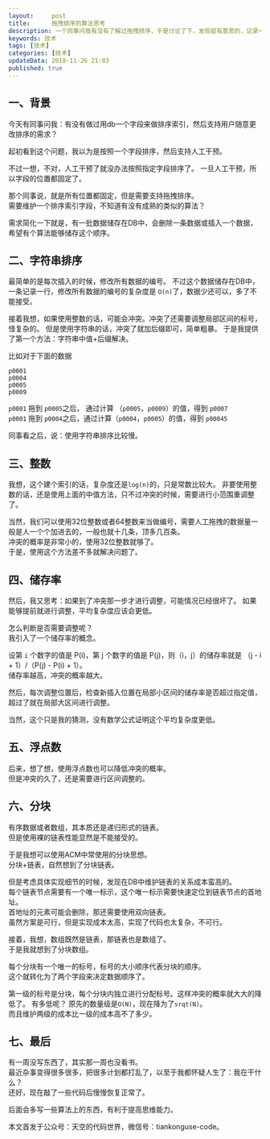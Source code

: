 ```yaml
---   
layout:     post  
title:      拖拽排序的算法思考 
description: 一个同事问我有没有了解过拖拽排序，于是讨论了下，发现挺有意思的，记录一下。
keywords: 技术 
tags: [技术]  
categories: [技术]  
updateData: 2018-11-26 21:03 
published: true   
---  
```


 


## 一、背景

今天有同事问我：有没有做过用db一个字段来做排序索引，然后支持用户随意更改排序的需求？  

起初看到这个问题，我以为是按照一个字段排序，然后支持人工干预。

不过一想，不对，人工干预了就没办法按照指定字段排序了。
一旦人工干预，所以字段的位置都固定了。

那个同事说，就是所有位置都固定，但是需要支持拖拽排序。  
需要维护一个排序索引字段，不知道有没有成熟的类似的算法？  

需求简化一下就是，有一批数据储存在DB中，会删除一条数据或插入一个数据，希望有个算法能够储存这个顺序。  

## 二、字符串排序

最简单的是每次插入的时候，修改所有数据的编号。
不过这个数据储存在DB中，一条记录一行，修改所有数据的编号的复杂度是 `O(n)`了，数据少还可以，多了不能接受。  


接着我想，如果使用整数的话，可能会冲突。冲突了还需要调整局部区间的标号，怪复杂的。
但是使用字符串的话，冲突了就加后缀即可，简单粗暴。
于是我提供了第一个方法：字符串中值+后缀解决。  

比如对于下面的数据

```
p0001
p0004
p0005
p0009
```

`p0001` 拖到 `p0005`之后， 通过计算 （`p0005`，`p0009`）的值，得到 `p0007`  
`p0001` 拖到 `p0004`之后，通过计算（`p0004`，`p0005`）的值，得到 `p00045`  


同事看之后，说：使用字符串排序比较慢。

## 三、整数


我想，这个建个索引的话，复杂度还是`log(n)`的，只是常数比较大。
非要使用整数的话，还是使用上面的中值方法，只不过冲突的时候，需要进行小范围重调整了。  


当然，我们可以使用32位整数或者64整数来当做编号，需要人工拖拽的数据量一般是人一个个加进去的，一般也就十几条，顶多几百条。  
冲突的概率是非常小的，使用32位整数就够了。  
于是，使用这个方法差不多就解决问题了。  



## 四、储存率

然后，我又思考：如果到了冲突那一步才进行调整，可能情况已经很坏了。
如果能够提前就进行调整，平均复杂度应该会更低。  


怎么判断是否需要调整呢？  
我引入了一个储存率的概念。  


设第 `i` 个数字的值是 P(i)，第 j 个数字的值是 P(j)，则（i，j）的储存率就是 （j - i + 1）/（P(j) - P(i) + 1）。  
储存率越高，冲突的概率越大。  

然后，每次调整位置后，检查新插入位置在局部小区间的储存率是否超过指定值，超过了就在局部大区间进行调整。  


当然，这个只是我的猜测，没有数学公式证明这个平均复杂度更低。


## 五、浮点数

后来，想了想，使用浮点数也可以降低冲突的概率。  
但是冲突的久了，还是需要进行区间调整的。  



## 六、分块


有序数据或者数组，其本质还是递归形式的链表。  
但是使用裸的链表性能显然是不能接受的。  


于是我想可以使用ACM中常使用的分块思想。  
分块+链表，自然想到了分块链表。  


但是考虑具体实现细节的时候，发现在DB中维护链表的关系成本蛮高的。  
每个链表节点需要有一个唯一标示，这个唯一标示需要快速定位到链表节点的首地址。  
首地址的元素可能会删除，那还需要使用双向链表。  
虽然方案是可行，但是实现成本太高，实现了代码也太复杂，不可行。  



接着，我想，数组既然是链表，那链表也是数组了。  
于是我就想到了分块数组。  


每个分块有一个唯一的标号，标号的大小顺序代表分块的顺序。  
这个就转化为了两个字段来决定数据顺序了。  


第一级的标号是分块，每个分块内独立进行分配标号。这样冲突的概率就大大的降低了。
有多低呢？ 原先的数量级是`O(N)`，现在降为了`srqt(N)`。  
而且维护两级的成本比一级的成本高不了多少。  


## 七、最后

有一周没写东西了，其实那一周也没看书。  
最近杂事变得很多很多，把很多计划都打乱了，以至于我都怀疑人生了：我在干什么？  
还好，现在敲了一些代码后慢慢恢复正常了。  


后面会多写一些算法上的东西，有利于提高思维能力。


本文首发于公众号：天空的代码世界，微信号：tiankonguse-code。  



